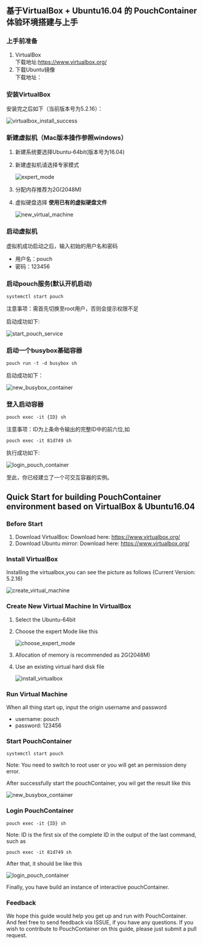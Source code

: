 ## 基于VirtualBox + Ubuntu16.04 的 PouchContainer 体验环境搭建与上手
### 上手前准备
1. VirtualBox </br>
  下载地址:https://www.virtualbox.org/
2. 下载Ubuntu镜像 </br>
  下载地址：
### 安装VirtualBox
安装完之后如下（当前版本号为5.2.16）：

![virtualbox_install_success](https://user-images.githubusercontent.com/16412949/43075642-ee1277c4-8eb3-11e8-8468-e7dd6f89a519.jpg)

### 新建虚拟机（Mac版本操作参照windows）
1. 新建系统要选择Ubuntu-64bit(版本号为16.04)
2. 新建虚拟机请选择专家模式

    ![expert_mode](https://user-images.githubusercontent.com/16412949/43078120-1956fccc-8ebc-11e8-97ee-b634893f0435.jpg)

3. 分配内存推荐为2G(2048M)
4. 虚拟硬盘选择 **使用已有的虚拟硬盘文件** </br>

    ![new_virtual_machine](https://user-images.githubusercontent.com/16412949/43075975-25046d90-8eb5-11e8-8687-c588d2396d21.jpg)

### 启动虚拟机
  虚拟机成功启动之后，输入初始的用户名和密码
  + 用户名：pouch
  + 密码：123456

### 启动pouch服务(默认开机启动)

  ```
  systemctl start pouch
  ```

  注意事项：需首先切换至root用户，否则会提示权限不足

  启动成功如下:

  ![start_pouch_service](https://user-images.githubusercontent.com/16412949/43077720-e7ad3796-8eba-11e8-978a-26be58989c80.PNG)

### 启动一个busybox基础容器

  ```
  pouch run -t -d busybox sh
  ```

  启动成功如下：

  ![new_busybox_container](https://user-images.githubusercontent.com/16412949/43078533-539592b2-8ebd-11e8-8254-66aa56f12775.PNG)

### 登入启动容器

  ```
  pouch exec -it {ID} sh
  ```

  注意事项：ID为上条命令输出的完整ID中的前六位,如

  ```
  pouch exec -it 81d749 sh
  ```

  执行成功如下:

  ![login_pouch_container](https://user-images.githubusercontent.com/16412949/43078850-2ab70938-8ebe-11e8-8c39-bbf9121f7dfb.PNG)

  至此，你已经建立了一个可交互容器的实例。

## Quick Start for building PouchContainer environment based on VirtualBox & Ubuntu16.04
### Before Start
1. Download VirtualBox:
Download here: https://www.virtualbox.org/
2. Download Ubuntu mirror:
Download here: https://www.virtualbox.org/
### Install VirtualBox
Installing the virtualbox,you can see the picture as follows (Current Version: 5.2.16)

![create_virtual_machine](https://user-images.githubusercontent.com/16412949/43110939-36cdadcc-8f21-11e8-9885-b753198d88f4.jpg)

### Create New Virtual Machine In VirtualBox
1. Select the Ubuntu-64bit
2. Choose the expert Mode like this

    ![choose_expert_mode](https://user-images.githubusercontent.com/16412949/43111016-aa1b2de0-8f21-11e8-9f29-de836d764583.jpg)

3. Allocation of memory is recommended as 2G(2048M)
4. Use an existing virtual hard disk file

    ![install_virtualbox](https://user-images.githubusercontent.com/16412949/43110952-484f870a-8f21-11e8-84c3-38a45957ee7b.jpg)

### Run Virtual Machine
When all thing start up, input the origin username and password
+ username: pouch
+ password: 123456

### Start PouchContainer

```
systemctl start pouch
```

Note: You need to switch to root user or you will get an permission deny error.

After successfully start the pouchContainer, you wil get the result like this

![new_busybox_container](https://user-images.githubusercontent.com/16412949/43078533-539592b2-8ebd-11e8-8254-66aa56f12775.PNG)

### Login PouchContainer

```
pouch exec -it {ID} sh
```

Note: ID is the first six of the complete ID in the output of the last command, such as

```
pouch exec -it 81d749 sh
```

After that, it should be like this

![login_pouch_container](https://user-images.githubusercontent.com/16412949/43078850-2ab70938-8ebe-11e8-8c39-bbf9121f7dfb.PNG)

Finally, you have build an instance of interactive pouchContainer.

### Feedback
We hope this guide would help you get up and run with PouchContainer. And feel free to send feedback via ISSUE, if you have any questions. If you wish to contribute to PouchContainer on this guide, please just submit a pull request.
